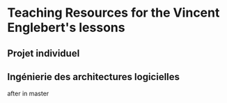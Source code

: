 # Teaching Resources for the Vincent Englebert's lessons

## Projet individuel


## Ingénierie des architectures logicielles

after in master



